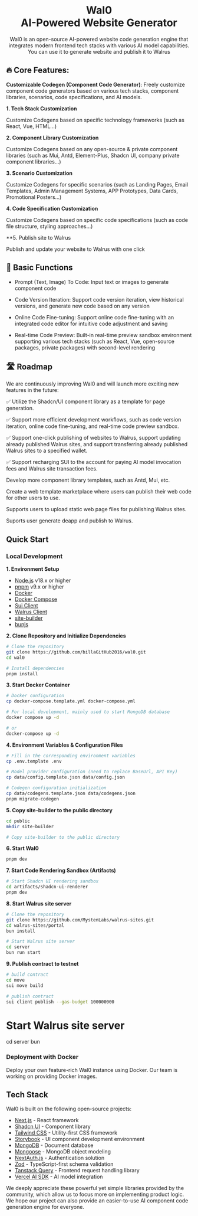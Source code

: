 <div align="center">

<h1 align="center" style="border-bottom: none">
    <b>
        Wal0<br>
    </b>
    AI-Powered Website Generator<br>
</h1>

Wal0 is an open-source AI-powered website code generation engine that integrates modern frontend tech stacks with various AI model capabilities. You can use it to generate website and publish it to Walrus

</div>

## 🔥 Core Features:

**Customizable Codegen (Component Code Generator)**: Freely customize component code generators based on various tech stacks, component libraries, scenarios, code specifications, and AI models.

**1. Tech Stack Customization**

Customize Codegens based on specific technology frameworks (such as React, Vue, HTML...)

**2. Component Library Customization**

Customize Codegens based on any open-source & private component libraries (such as Mui, Antd, Element-Plus, Shadcn UI, company private component libraries...)

**3. Scenario Customization**

Customize Codegens for specific scenarios (such as Landing Pages, Email Templates, Admin Management Systems, APP Prototypes, Data Cards, Promotional Posters...)

**4. Code Specification Customization**

Customize Codegens based on specific code specifications (such as code file structure, styling approaches...)

**5. Publish site to Walrus

Publish and update your website to Walrus with one click


## 🌟 Basic Functions

- Prompt (Text, Image) To Code: Input text or images to generate component code

- Code Version Iteration: Support code version iteration, view historical versions, and generate new code based on any version

- Online Code Fine-tuning: Support online code fine-tuning with an integrated code editor for intuitive code adjustment and saving

- Real-time Code Preview: Built-in real-time preview sandbox environment supporting various tech stacks (such as React, Vue, open-source packages, private packages) with second-level rendering

## 🛣️ Roadmap

We are continuously improving Wal0 and will launch more exciting new features in the future:

✅ Utilize the Shadcn/UI component library as a template for page generation.

✅ Support more efficient development workflows, such as code version iteration, online code fine-tuning, and real-time code preview sandbox.

✅ Support one-click publishing of websites to Walrus, support updating already published Walrus sites, and support transferring already published Walrus sites to a specified wallet.

✅ Support recharging SUI to the account for paying AI model invocation fees and Walrus site transaction fees.

Develop more component library templates, such as Antd, Mui, etc.

Create a web template marketplace where users can publish their web code for other users to use.

Supports users to upload static web page files for publishing Walrus sites.

Suports user generate deapp and publish to Walrus.


## Quick Start

### Local Development

**1. Environment Setup**

- [Node.js](https://nodejs.org/) v18.x or higher
- [pnpm](https://pnpm.io/) v9.x or higher
- [Docker](https://www.docker.com/products/docker-desktop/)
- [Docker Compose](https://docs.docker.com/compose/install/)
- [Sui Client](https://docs.sui.io/guides/developer/getting-started/sui-install)
- [Walrus Client](https://docs.sui.io/guides/developer/getting-started/sui-install)
- [site-builder](https://docs.wal.app/walrus-sites/tutorial-install.html#installing-the-site-builder)
- [bunjs](https://bun.sh/)

**2. Clone Repository and Initialize Dependencies**

```bash
# Clone the repository
git clone https://github.com/billaGitHub2016/wal0.git
cd wal0

# Install dependencies
pnpm install
```

**3. Start Docker Container**

```bash
# Docker configuration
cp docker-compose.template.yml docker-compose.yml

# For local development, mainly used to start MongoDB database
docker compose up -d

# or
docker-compose up -d
```

**4. Environment Variables & Configuration Files**

```bash
# Fill in the corresponding environment variables
cp .env.template .env

# Model provider configuration (need to replace BaseUrl, API Key)
cp data/config.template.json data/config.json

# Codegen configuration initialization
cp data/codegens.template.json data/codegens.json
pnpm migrate-codegen
```

**5. Copy site-builder to the public directory**

```bash
cd public
mkdir site-builder

# Copy site-builder to the public directory
```

**6. Start Wal0**

```bash
pnpm dev
```

**7. Start Code Rendering Sandbox (Artifacts)**

```bash
# Start Shadcn UI rendering sandbox
cd artifacts/shadcn-ui-renderer
pnpm dev
```
**8. Start Walrus site server**

```bash
# Clone the repository
git clone https://github.com/MystenLabs/walrus-sites.git
cd walrus-sites/portal
bun install

# Start Walrus site server
cd server
bun run start
```

**9. Publish contract to testnet**

```bash
# build contract
cd move
sui move build

# publish contract
sui client publish --gas-budget 100000000 
```

# Start Walrus site server
cd server
bun 

### Deployment with Docker

Deploy your own feature-rich Wal0 instance using Docker. Our team is working on providing Docker images.

## Tech Stack

Wal0 is built on the following open-source projects:

- [Next.js](https://github.com/vercel/next.js) - React framework
- [Shadcn UI](https://ui.shadcn.com/) - Component library
- [Tailwind CSS](https://github.com/tailwindlabs/tailwindcss) - Utility-first CSS framework
- [Storybook](https://github.com/storybookjs/storybook) - UI component development environment
- [MongoDB](https://github.com/mongodb/mongo) - Document database
- [Mongoose](https://github.com/Automattic/mongoose) - MongoDB object modeling
- [NextAuth.js](https://github.com/nextauthjs/next-auth) - Authentication solution
- [Zod](https://github.com/colinhacks/zod) - TypeScript-first schema validation
- [Tanstack Query](https://github.com/tanstack/query) - Frontend request handling library
- [Vercel AI SDK](https://github.com/vercel/ai) - AI model integration

We deeply appreciate these powerful yet simple libraries provided by the community, which allow us to focus more on implementing product logic. We hope our project can also provide an easier-to-use AI component code generation engine for everyone.

